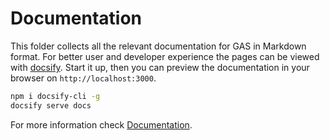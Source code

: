 # Documentation

This folder collects all the relevant documentation for GAS in Markdown format.
For better user and developer experience the pages can be viewed with [docsify](https://docsify.js.org/).
Start it up, then you can preview the documentation in your browser on `http://localhost:3000`.

```bash
npm i docsify-cli -g
docsify serve docs
```

For more information check [Documentation](development/documentation.md).
